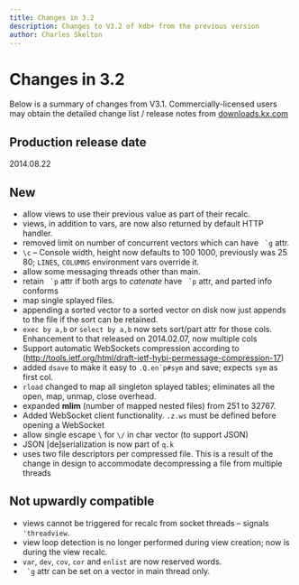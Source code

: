 ```yaml
---
title: Changes in 3.2
description: Changes to V3.2 of kdb+ from the previous version
author: Charles Skelton
---
```

# Changes in 3.2



Below is a summary of changes from V3.1. Commercially-licensed users may obtain the detailed change list / release notes from [downloads.kx.com](http://downloads.kx.com)


## Production release date

2014.08.22


## New

-   allow views to use their previous value as part of their recalc.
-   views, in addition to vars, are now also returned by default HTTP handler.
-   removed limit on number of concurrent vectors which can have `` `g`` attr.
-   `\c` – Console width, height now defaults to 100 1000, previously was 25 80; `LINES`, `COLUMNS` environment vars override it.
-   allow some messaging threads other than main.
-   retain `` `p`` attr if both args to _catenate_ have `` `p`` attr, and parted info conforms
-   map single splayed files.
-   appending a sorted vector to a sorted vector on disk now just appends to the file if the sort can be retained.
-   `exec by a,b`  or `select by a,b` now sets sort/part attr for those cols. Enhancement to that released on 2014.02.07, now multiple cols
-   Support automatic WebSockets compression according to (http://tools.ietf.org/html/draft-ietf-hybi-permessage-compression-17)
-   added `dsave` to make it easy to ``.Q.en`p#sym`` and save; expects `sym` as first col.
-   `rload` changed to map all singleton splayed tables; eliminates all the open, map, unmap, close overhead.
-   expanded **mlim** (number of mapped nested files) from 251 to 32767.
-   Added WebSocket client functionality. `.z.ws` must be defined before opening a WebSocket
-   allow single escape `\` for `\/` in char vector (to support JSON)
-   JSON \[de\]serialization is now part of `q.k`
-   uses two file descriptors per compressed file. This is a result of the change in design to accommodate decompressing a file from multiple threads

## Not upwardly compatible

-   views cannot be triggered for recalc from socket threads – signals `'threadview`.
-   view loop detection is no longer performed during view creation; now is during the view recalc.
-   `var`, `dev`, `cov`, `cor` and `enlist` are now reserved words.
-   `` `g`` attr can be set on a vector in main thread only.

